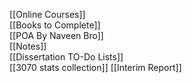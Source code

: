 [[Online Courses]]  
[[Books to Complete]]  
[[POA By Naveen Bro]]  
[[Notes]]  
[[Dissertation TO-Do Lists]]  
[[3070 stats collection]]
[[Interim Report]]